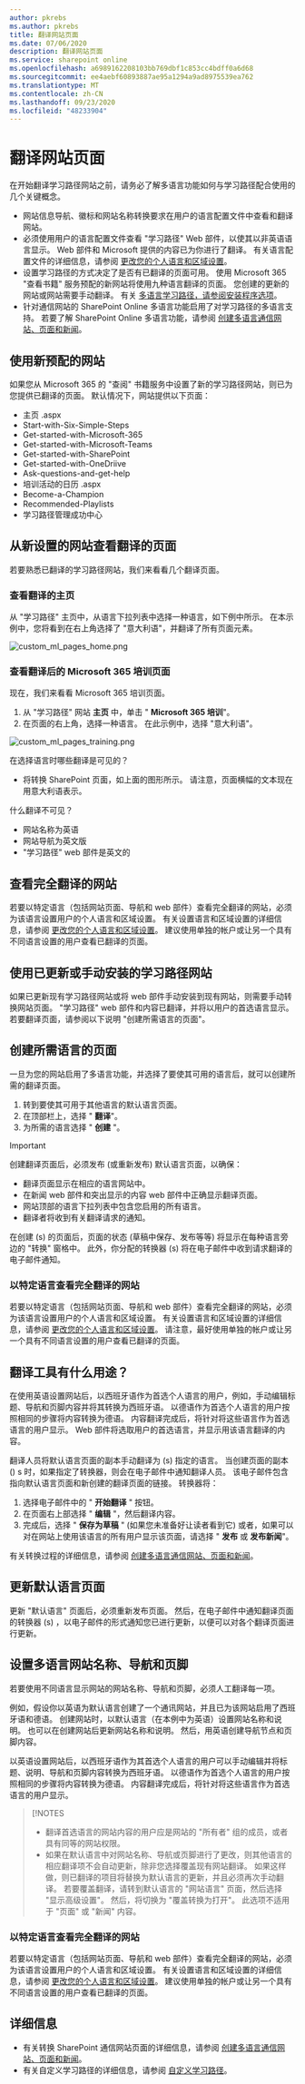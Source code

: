 ```yaml
---
author: pkrebs
ms.author: pkrebs
title: 翻译网站页面
ms.date: 07/06/2020
description: 翻译网站页面
ms.service: sharepoint online
ms.openlocfilehash: a6989162208103bb769dbf1c853cc4bdff0a6d68
ms.sourcegitcommit: ee4aebf60893887ae95a1294a9ad8975539ea762
ms.translationtype: MT
ms.contentlocale: zh-CN
ms.lasthandoff: 09/23/2020
ms.locfileid: "48233904"
---
```

# <a name="translate-site-pages"></a>翻译网站页面
在开始翻译学习路径网站之前，请务必了解多语言功能如何与学习路径配合使用的几个关键概念。 
- 网站信息导航、徽标和网站名称转换要求在用户的语言配置文件中查看和翻译网站。  
- 必须使用用户的语言配置文件查看 "学习路径" Web 部件，以使其以非英语语言显示。 Web 部件和 Microsoft 提供的内容已为你进行了翻译。 有关语言配置文件的详细信息，请参阅 [更改您的个人语言和区域设置](https://support.microsoft.com/office/change-your-personal-language-and-region-settings-caa1fccc-bcdb-42f3-9e5b-45957647ffd7)。
- 设置学习路径的方式决定了是否有已翻译的页面可用。 使用 Microsoft 365 "查看书籍" 服务预配的新网站将使用九种语言翻译的页面。 您创建的更新的网站或网站需要手动翻译。 有关 [多语言学习路径，请参阅安装程序选项](custom_setupoptions_ml.md)。
- 针对通信网站的 SharePoint Online 多语言功能启用了对学习路径的多语言支持。 若要了解 SharePoint Online 多语言功能，请参阅 [创建多语言通信网站、页面和新闻](https://support.office.com/article/2bb7d610-5453-41c6-a0e8-6f40b3ed750c)。 

## <a name="working-with-a-newly-provisioned-site"></a>使用新预配的网站
如果您从 Microsoft 365 的 "查阅" 书籍服务中设置了新的学习路径网站，则已为您提供已翻译的页面。 默认情况下，网站提供以下页面：

- 主页 .aspx
- Start-with-Six-Simple-Steps
- Get-started-with-Microsoft-365
- Get-started-with-Microsoft-Teams
- Get-started-with-SharePoint
- Get-started-with-OneDriive
- Ask-questions-and-get-help
- 培训活动的日历 .aspx
- Become-a-Champion
- Recommended-Playlists
- 学习路径管理成功中心

## <a name="view-translated-pages-from-the-newly-provisioned-site"></a>从新设置的网站查看翻译的页面
若要熟悉已翻译的学习路径网站，我们来看看几个翻译页面。

### <a name="view-the-translated-home-page"></a>查看翻译的主页
从 "学习路径" 主页中，从语言下拉列表中选择一种语言，如下例中所示。 在本示例中，您将看到在右上角选择了 "意大利语"，并翻译了所有页面元素。

![custom_ml_pages_home.png](media/custom_ml_pages_home.png)

### <a name="view-the-translated-microsoft-365-training-page"></a>查看翻译后的 Microsoft 365 培训页面
现在，我们来看看 Microsoft 365 培训页面。 

1. 从 "学习路径" 网站 **主页** 中，单击 " **Microsoft 365 培训**"。
2. 在页面的右上角，选择一种语言。 在此示例中，选择 "意大利语"。

![custom_ml_pages_training.png](media/custom_ml_pages_training.png)

在选择语言时哪些翻译是可见的？
- 将转换 SharePoint 页面，如上面的图形所示。 请注意，页面横幅的文本现在用意大利语表示。

什么翻译不可见？
- 网站名称为英语
- 网站导航为英文版
- "学习路径" web 部件是英文的

## <a name="view-the-fully-translated-site"></a>查看完全翻译的网站 
若要以特定语言（包括网站页面、导航和 web 部件）查看完全翻译的网站，必须为该语言设置用户的个人语言和区域设置。 有关设置语言和区域设置的详细信息，请参阅 [更改您的个人语言和区域设置](https://support.microsoft.com/office/change-your-personal-language-and-region-settings-caa1fccc-bcdb-42f3-9e5b-45957647ffd7)。 建议使用单独的帐户或让另一个具有不同语言设置的用户查看已翻译的页面。  

## <a name="working-with-an-updated-or-manually-installed-learning-pathways-site"></a>使用已更新或手动安装的学习路径网站
如果已更新现有学习路径网站或将 web 部件手动安装到现有网站，则需要手动转换网站页面。 "学习路径" web 部件和内容已翻译，并将以用户的首选语言显示。 若要翻译页面，请参阅以下说明 "创建所需语言的页面"。 

## <a name="create-pages-for-the-languages-you-want"></a>创建所需语言的页面
一旦为您的网站启用了多语言功能，并选择了要使其可用的语言后，就可以创建所需的翻译页面。 

1. 转到要使其可用于其他语言的默认语言页面。
2. 在顶部栏上，选择 " **翻译**"。
3. 为所需的语言选择 " **创建** "。

> [!IMPORTANT]
> 创建翻译页面后，必须发布 (或重新发布) 默认语言页面，以确保：
>- 翻译页面显示在相应的语言网站中。
>- 在新闻 web 部件和突出显示的内容 web 部件中正确显示翻译页面。
>- 网站顶部的语言下拉列表中包含您启用的所有语言。
>- 翻译者将收到有关翻译请求的通知。

在创建 (s) 的页面后，页面的状态 (草稿中保存、发布等等) 将显示在每种语言旁边的 "转换" 窗格中。 此外，你分配的转换器 (s) 将在电子邮件中收到请求翻译的电子邮件通知。

### <a name="view-the-fully-translated-site-in-a-specific-language"></a>以特定语言查看完全翻译的网站
若要以特定语言（包括网站页面、导航和 web 部件）查看完全翻译的网站，必须为该语言设置用户的个人语言和区域设置。 有关设置语言和区域设置的详细信息，请参阅 [更改您的个人语言和区域设置](https://support.microsoft.com/office/change-your-personal-language-and-region-settings-caa1fccc-bcdb-42f3-9e5b-45957647ffd7)。 请注意，最好使用单独的帐户或让另一个具有不同语言设置的用户查看已翻译的页面。

## <a name="what-does-a-translator-do"></a>翻译工具有什么用途？
 在使用英语设置网站后，以西班牙语作为首选个人语言的用户，例如，手动编辑标题、导航和页脚内容并将其转换为西班牙语。 以德语作为首选个人语言的用户按照相同的步骤将内容转换为德语。 内容翻译完成后，将针对将这些语言作为首选语言的用户显示。 Web 部件将选取用户的首选语言，并显示用该语言翻译的内容。 

翻译人员将默认语言页面的副本手动翻译为 (s) 指定的语言。 当创建页面的副本 () s 时，如果指定了转换器，则会在电子邮件中通知翻译人员。 该电子邮件包含指向默认语言页面和新创建的翻译页面的链接。 转换器将：
1. 选择电子邮件中的 " **开始翻译** " 按钮。
2. 在页面右上部选择 " **编辑** "，然后翻译内容。
3. 完成后，选择 " **保存为草稿** " (如果您未准备好让读者看到它) 或者，如果可以对在网站上使用该语言的所有用户显示该页面，请选择 " **发布** 或 **发布新闻**"。

有关转换过程的详细信息，请参阅 [创建多语言通信网站、页面和新闻](https://support.office.com/article/2bb7d610-5453-41c6-a0e8-6f40b3ed750c)。 

## <a name="updating-the-default-language-page"></a>更新默认语言页面
更新 "默认语言" 页面后，必须重新发布页面。 然后，在电子邮件中通知翻译页面的转换器 (s) ，以电子邮件的形式通知您已进行更新，以便可以对各个翻译页面进行更新。

## <a name="set-up-a-multilingual-site-name-navigation-and-footer"></a>设置多语言网站名称、导航和页脚
若要使用不同语言显示网站的网站名称、导航和页脚，必须人工翻译每一项。

例如，假设你以英语为默认语言创建了一个通讯网站，并且已为该网站启用了西班牙语和德语。 创建网站时，以默认语言（在本例中为英语）设置网站名称和说明。 也可以在创建网站后更新网站名称和说明。 然后，用英语创建导航节点和页脚内容。

以英语设置网站后，以西班牙语作为其首选个人语言的用户可以手动编辑并将标题、说明、导航和页脚内容转换为西班牙语。 以德语作为首选个人语言的用户按照相同的步骤将内容转换为德语。 内容翻译完成后，将针对将这些语言作为首选语言的用户显示。 

> [!NOTES
>- 翻译首选语言的网站内容的用户应是网站的 "所有者" 组的成员，或者具有同等的网站权限。
>- 如果在默认语言中对网站名称、导航或页脚进行了更改，则其他语言的相应翻译项不会自动更新，除非您选择覆盖现有网站翻译。 如果这样做，则已翻译的项目将替换为默认语言的更新，并且必须再次手动翻译。 若要覆盖翻译，请转到默认语言的 "网站语言" 页面，然后选择 "显示高级设置"。 然后，将切换为 "覆盖转换为打开"。 此选项不适用于 "页面" 或 "新闻" 内容。

### <a name="to-view-the-fully-translated-site-in-a-specific-language"></a>以特定语言查看完全翻译的网站
若要以特定语言（包括网站页面、导航和 web 部件）查看完全翻译的网站，必须为该语言设置用户的个人语言和区域设置。 有关设置语言和区域设置的详细信息，请参阅 [更改您的个人语言和区域设置](https://support.microsoft.com/office/change-your-personal-language-and-region-settings-caa1fccc-bcdb-42f3-9e5b-45957647ffd7)。 建议使用单独的帐户或让另一个具有不同语言设置的用户查看已翻译的页面。

## <a name="for-more-information"></a>详细信息
- 有关转换 SharePoint 通信网站页面的详细信息，请参阅 [创建多语言通信网站、页面和新闻](https://support.office.com/article/2bb7d610-5453-41c6-a0e8-6f40b3ed750c)。
- 有关自定义学习路径的详细信息，请参阅 [自定义学习路径](custom_overview.md)。  
